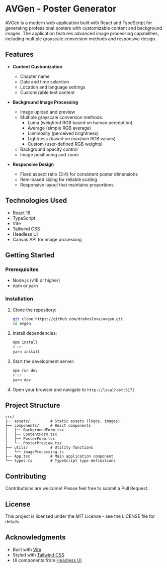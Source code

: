 # AVGen - Poster Generator

AVGen is a modern web application built with React and TypeScript for generating professional posters with customizable content and background images. The application features advanced image processing capabilities, including multiple grayscale conversion methods and responsive design.

## Features

- **Content Customization**
  - Chapter name
  - Date and time selection
  - Location and language settings
  - Customizable text content

- **Background Image Processing**
  - Image upload and preview
  - Multiple grayscale conversion methods:
    - Luma (weighted RGB based on human perception)
    - Average (simple RGB average)
    - Luminosity (perceived brightness)
    - Lightness (based on max/min RGB values)
    - Custom (user-defined RGB weights)
  - Background opacity control
  - Image positioning and zoom

- **Responsive Design**
  - Fixed aspect ratio (3:4) for consistent poster dimensions
  - Rem-based sizing for reliable scaling
  - Responsive layout that maintains proportions

## Technologies Used

- React 18
- TypeScript
- Vite
- Tailwind CSS
- Headless UI
- Canvas API for image processing

## Getting Started

### Prerequisites

- Node.js (v16 or higher)
- npm or yarn

### Installation

1. Clone the repository:
   ```bash
   git clone https://github.com/drahoslove/avgen.git
   cd avgen
   ```

2. Install dependencies:
   ```bash
   npm install
   # or
   yarn install
   ```

3. Start the development server:
   ```bash
   npm run dev
   # or
   yarn dev
   ```

4. Open your browser and navigate to `http://localhost:5173`

## Project Structure

```
src/
├── assets/         # Static assets (logos, images)
├── components/     # React components
│   ├── BackgroundForm.tsx
│   ├── ContentForm.tsx
│   ├── PosterForm.tsx
│   └── PosterPreview.tsx
├── utils/          # Utility functions
│   └── imageProcessing.ts
├── App.tsx         # Main application component
└── types.ts        # TypeScript type definitions
```

## Contributing

Contributions are welcome! Please feel free to submit a Pull Request.

## License

This project is licensed under the MIT License - see the LICENSE file for details.

## Acknowledgments

- Built with [Vite](https://vitejs.dev/)
- Styled with [Tailwind CSS](https://tailwindcss.com/)
- UI components from [Headless UI](https://headlessui.com/)

